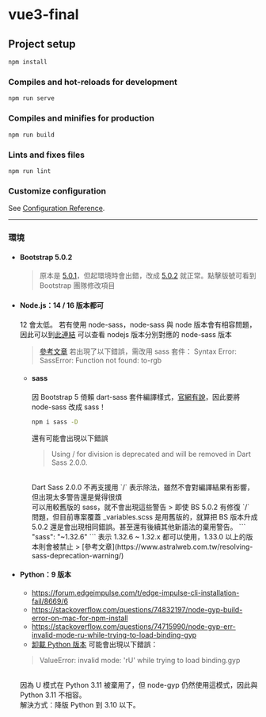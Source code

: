# vue3-final

## Project setup
```
npm install
```

### Compiles and hot-reloads for development
```
npm run serve
```

### Compiles and minifies for production
```
npm run build
```

### Lints and fixes files
```
npm run lint
```

### Customize configuration
See [Configuration Reference](https://cli.vuejs.org/config/).

---

### 環境
- #### Bootstrap 5.0.2
  > 原本是 [5.0.1](https://blog.getbootstrap.com/2021/05/13/bootstrap-5-0-1/)，但起環境時會出錯，改成 [5.0.2](https://blog.getbootstrap.com/2021/06/22/bootstrap-5-0-2/) 就正常。點擊版號可看到 Bootstrap 團隊修改項目
- #### Node.js：14 / 16 版本都可
  12 會太低。
  若有使用 node-sass，node-sass 與 node 版本會有相容問題，因此可以到[此連結](https://www.npmjs.com/package/node-sass) 可以查看 nodejs 版本分別對應的 node-sass 版本
  > [參考文章](https://hackmd.io/@mko123654/S1io-20K9)
  若出現了以下錯誤，需改用 sass 套件：
  > Syntax Error: SassError: Function not found: to-rgb
  - #### sass
    因 Bootstrap 5 倚賴 dart-sass 套件編譯樣式，[官網有說](https://getbootstrap.com/docs/5.1/getting-started/contribute/#sass)，因此要將 node-sass 改成 sass！

    ```bash
    npm i sass -D
    ```
  
    還有可能會出現以下錯誤
    > Using / for division is deprecated and will be removed in Dart Sass 2.0.0.
    <br>
    Dart Sass 2.0.0 不再支援用 `/` 表示除法，雖然不會對編譯結果有影響，但出現太多警告還是覺得很煩 <br>
    可以用較舊版的 sass，就不會出現這些警告
    > 即使 BS 5.0.2 有修復 `/` 問題，但目前專案覆蓋 _variables.scss 是用舊版的，就算把 BS 版本升成 5.0.2 還是會出現相同錯誤。甚至還有後續其他新語法的棄用警告。
    ```
    "sass": "~1.32.6"
    ```
    表示 1.32.6 ~ 1.32.x 都可以使用，1.33.0 以上的版本則會被禁止
    > [參考文章](https://www.astralweb.com.tw/resolving-sass-deprecation-warning/)

- #### Python：9 版本
  - https://forum.edgeimpulse.com/t/edge-impulse-cli-installation-fail/8669/6
  - https://stackoverflow.com/questions/74832197/node-gyp-build-error-on-mac-for-npm-install
  - https://stackoverflow.com/questions/74715990/node-gyp-err-invalid-mode-ru-while-trying-to-load-binding-gyp
  - [卸載 Python 版本](https://www.sysgeek.cn/macos-uninstall-python/)
  可能會出現以下錯誤：
  >  ValueError: invalid mode: 'rU' while trying to load binding.gyp
  <br>
  因為 U 模式在 Python 3.11 被棄用了，但 node-gyp 仍然使用這模式，因此與 Python 3.11 不相容。 <br>
  解決方式：降版 Python 到 3.10 以下。
